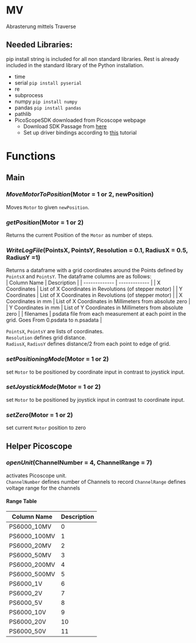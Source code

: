 # MV
Abrasterung mittels Traverse
## Needed Libraries:
pip install string is included for all non standard libraries. Rest is already included in the standard library of the Python installation.
  * time
  * serial `pip install pyserial`
  * re
  * subprocess
  * numpy `pip install numpy`
  * pandas `pip install pandas`
  * pathlib
  * PicoScopeSDK downloaded from Picoscope webpage
    * Download SDK Passage from [here](https://www.picotech.com/downloads)
    * Set up driver bindings according to [this](https://github.com/picotech/picosdk-python-wrappers#installing-the-python-driver-bindings) tutorial
# Functions
## Main
### *MoveMotorToPosition*(Motor = 1 or 2, newPosition)
Moves `Motor` to given `newPosition`.
### *getPosition*(Motor = 1 or 2)
Returns the current Position of the `Motor` as number of steps.
### *WriteLogFile*(PointsX, PointsY, Resolution = 0.1, RadiusX = 0.5, RadiusY =1)
Returns a dataframe with a grid coordinates around the Points defined by `PointsX` and `PointsY`. The dataframe columns are as follows:  
| Column Name | Description |
| ------------- | ------------- |
| X Coordinates | List of X Coordinates in Revolutions (of stepper motor) |
| Y Coordinates | List of X Coordinates in Revolutions (of stepper motor) |
| X Coordinates in mm | List of X Coordinates in Millimeters from absolute zero |
| Y Coordinates in mm | List of Y Coordinates in Millimeters from absolute zero |
| filenames | psdata file from each measurement at each point in the grid. Goes From 0.psdata to n.psadata |

`PointsX`, `PointsY` are lists of coordinates.  
`Resolution` defines grid distance.  
`RadiusX`, `RadiusY` defines distance/2 from each point to edge of grid. 
### *setPositioningMode*(Motor = 1 or 2)
set `Motor` to be positioned by coordinate input in contrast to joystick input.
### *setJoystickMode*(Motor = 1 or 2)
set `Motor` to be positioned by joystick input in contrast to coordinate input.
### *setZero*(Motor = 1 or 2)
set current `Motor` position to zero
## Helper Picoscope
### *openUnit*(ChannelNumber = 4, ChannelRange = 7)
activates Picoscope unit.  
`ChannelNumber` defines number of Channels to record
`ChannelRange` defines voltage range for the channels  
#### Range Table
| Column Name | Description |
| ------------- | ------------- |
| PS6000_10MV | 0 |
| PS6000_100MV | 1 |
| PS6000_20MV | 2 |
| PS6000_50MV | 3 |
| PS6000_200MV | 4 |
| PS6000_500MV | 5 |
| PS6000_1V | 6 |
| PS6000_2V | 7 |
| PS6000_5V | 8 |
| PS6000_10V | 9 |
| PS6000_20V | 10 |
| PS6000_50V | 11 |
